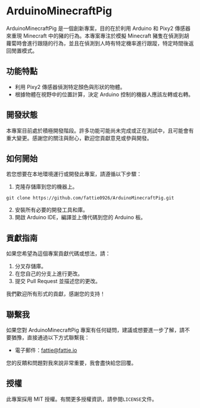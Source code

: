 # ArduinoMinecraftPig

ArduinoMinecraftPig 是一個創新專案，目的在於利用 Arduino 和 Pixy2 傳感器來重現 Minecraft 中的豬的行為。本專案專注於模擬 Minecraft 豬隻在偵測到胡蘿蔔時會進行跟隨的行為，並且在偵測到人時有特定機率進行跟蹤，特定時間後返回閒置模式。

## 功能特點

- 利用 Pixy2 傳感器偵測特定顏色與形狀的物體。
- 根據物體在視野中的位置計算，決定 Arduino 控制的機器人應該左轉或右轉。

## 開發狀態

本專案目前處於積極開發階段。許多功能可能尚未完成或正在測試中，且可能會有重大變更。感謝您的關注與耐心，歡迎您貢獻意見或參與開發。

## 如何開始

若您想要在本地環境運行或開發此專案，請遵循以下步驟：

1. 克隆存儲庫到您的機器上。

```
git clone https://github.com/fattie0926/ArduinoMinecraftPig.git
```
2. 安裝所有必要的開發工具和庫。
3. 開啟 Arduino IDE，編譯並上傳代碼到您的 Arduino 板。

## 貢獻指南

如果您希望為這個專案貢獻代碼或想法，請：

1. 分叉存儲庫。
2. 在您自己的分支上進行更改。
3. 提交 Pull Request 並描述您的更改。

我們歡迎所有形式的貢獻，感謝您的支持！

## 聯繫我

如果您對 ArduinoMinecraftPig 專案有任何疑問，建議或想要進一步了解，請不要猶豫，直接通過以下方式聯繫我：

- 電子郵件：[fattie@fattie.io](mailto:fattie@fattie.io)

您的反饋和問題對我來說非常重要，我會盡快給您回覆。


## 授權

此專案採用 MIT 授權。有關更多授權資訊，請參閱`LICENSE`文件。
